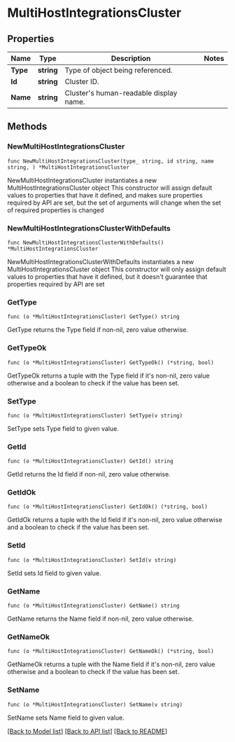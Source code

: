# MultiHostIntegrationsCluster

## Properties

Name | Type | Description | Notes
------------ | ------------- | ------------- | -------------
**Type** | **string** | Type of object being referenced. | 
**Id** | **string** | Cluster ID. | 
**Name** | **string** | Cluster&#39;s human-readable display name. | 

## Methods

### NewMultiHostIntegrationsCluster

`func NewMultiHostIntegrationsCluster(type_ string, id string, name string, ) *MultiHostIntegrationsCluster`

NewMultiHostIntegrationsCluster instantiates a new MultiHostIntegrationsCluster object
This constructor will assign default values to properties that have it defined,
and makes sure properties required by API are set, but the set of arguments
will change when the set of required properties is changed

### NewMultiHostIntegrationsClusterWithDefaults

`func NewMultiHostIntegrationsClusterWithDefaults() *MultiHostIntegrationsCluster`

NewMultiHostIntegrationsClusterWithDefaults instantiates a new MultiHostIntegrationsCluster object
This constructor will only assign default values to properties that have it defined,
but it doesn't guarantee that properties required by API are set

### GetType

`func (o *MultiHostIntegrationsCluster) GetType() string`

GetType returns the Type field if non-nil, zero value otherwise.

### GetTypeOk

`func (o *MultiHostIntegrationsCluster) GetTypeOk() (*string, bool)`

GetTypeOk returns a tuple with the Type field if it's non-nil, zero value otherwise
and a boolean to check if the value has been set.

### SetType

`func (o *MultiHostIntegrationsCluster) SetType(v string)`

SetType sets Type field to given value.


### GetId

`func (o *MultiHostIntegrationsCluster) GetId() string`

GetId returns the Id field if non-nil, zero value otherwise.

### GetIdOk

`func (o *MultiHostIntegrationsCluster) GetIdOk() (*string, bool)`

GetIdOk returns a tuple with the Id field if it's non-nil, zero value otherwise
and a boolean to check if the value has been set.

### SetId

`func (o *MultiHostIntegrationsCluster) SetId(v string)`

SetId sets Id field to given value.


### GetName

`func (o *MultiHostIntegrationsCluster) GetName() string`

GetName returns the Name field if non-nil, zero value otherwise.

### GetNameOk

`func (o *MultiHostIntegrationsCluster) GetNameOk() (*string, bool)`

GetNameOk returns a tuple with the Name field if it's non-nil, zero value otherwise
and a boolean to check if the value has been set.

### SetName

`func (o *MultiHostIntegrationsCluster) SetName(v string)`

SetName sets Name field to given value.



[[Back to Model list]](../README.md#documentation-for-models) [[Back to API list]](../README.md#documentation-for-api-endpoints) [[Back to README]](../README.md)


